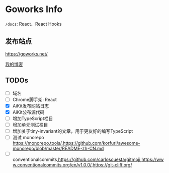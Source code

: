 # Goworks Info

`/docs`: React、React Hooks

## 发布站点

https://goworks.net/

[我的博客](https://goworks.net/blog)

## TODOs
- [ ] 域名
- [ ] Chrome脚手架: React
- [x] AiKit发布网站日志
- [x] AiKit公布源代码
- [ ] 增加TypeScript栏目
- [ ] 增加单元测试栏目
- [ ] 增加关于tiny-invariant的文章，用于更友好的编写TypeScript
- [ ] 测试 monorepo https://monorepo.tools/,https://github.com/korfuri/awesome-monorepo/blob/master/README-zh-CN.md
- [ ] conventionalcommits,https://github.com/carloscuesta/gitmoji,https://www.conventionalcommits.org/en/v1.0.0/,https://git-cliff.org/
